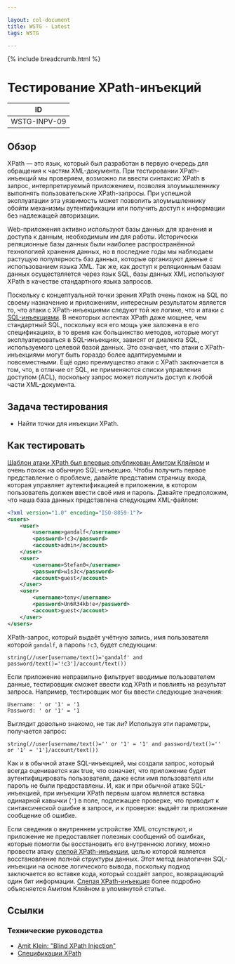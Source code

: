 ```yaml
---

layout: col-document
title: WSTG - Latest
tags: WSTG

---
```


{% include breadcrumb.html %}
# Тестирование XPath-инъекций

|ID          |
|------------|
|WSTG-INPV-09|

## Обзор

XPath — это язык, который был разработан в первую очередь для обращения к частям XML-документа. При тестировании XPath-инъекций мы проверяем, возможно ли ввести синтаксис XPath в запрос, интерпретируемый приложением, позволяя злоумышленнику выполнять пользовательские XPath-запросы. При успешной эксплуатации эта уязвимость может позволить злоумышленнику обойти механизмы аутентификации или получить доступ к информации без надлежащей авторизации.

Web-приложения активно используют базы данных для хранения и доступа к данным, необходимым им для работы. Исторически реляционные базы данных были наиболее распространённой технологией хранения данных, но в последние годы мы наблюдаем растущую популярность баз данных, которые организуют данные с использованием языка XML. Так же, как доступ к реляционным базам данных осуществляется через язык SQL, базы данных XML используют XPath в качестве стандартного языка запросов.

Поскольку с концептуальной точки зрения XPath очень похож на SQL по своему назначению и приложениям, интересным результатом является то, что атаки с XPath-инъекциями следуют той же логике, что и атаки с [SQL-инъекциями](https://owasp.org/www-community/attacks/SQL_Injection). В некоторых аспектах XPath даже мощнее, чем стандартный SQL, поскольку вся его мощь уже заложена в его спецификациях, в то время как большинство методов, которые могут эксплуатироваться в SQL-инъекциях, зависят от диалекта SQL, используемого целевой базой данных. Это означает, что атаки с XPath-инъекциями могут быть гораздо более адаптируемыми и повсеместными. Ещё одно преимущество атаки с XPath заключается в том, что, в отличие от SQL, не применяются списки управления доступом (ACL), поскольку запрос может получить доступ к любой части XML-документа.

## Задача тестирования

- Найти точки для инъекции XPath.

## Как тестировать

[Шаблон атаки XPath был впервые опубликован Амитом Кляйном](http://dl.packetstormsecurity.net/papers/bypass/Blind_XPath_Injection_20040518.pdf) и очень похож на обычную SQL-инъекцию. Чтобы получить первое представление о проблеме, давайте представим страницу входа, которая управляет аутентификацией в приложении, в котором пользователь должен ввести своё имя и пароль. Давайте предположим, что наша база данных представлена следующим XML-файлом:

```xml
<?xml version="1.0" encoding="ISO-8859-1"?>
<users>
    <user>
        <username>gandalf</username>
        <password>!c3</password>
        <account>admin</account>
    </user>
    <user>
        <username>Stefan0</username>
        <password>w1s3c</password>
        <account>guest</account>
    </user>
    <user>
        <username>tony</username>
        <password>Un6R34kb!e</password>
        <account>guest</account>
    </user>
</users>
```

XPath-запрос, который выдаёт учётную запись, имя пользователя которой `gandalf`, а пароль `!c3`, будет следующим:

`string(//user[username/text()='gandalf' and password/text()='!c3']/account/text())`

Если приложение неправильно фильтрует вводимые пользователем данные, тестировщик сможет ввести код XPath и повлиять на результат запроса. Например, тестировщик мог бы ввести следующие значения:

```text
Username: ' or '1' = '1
Password: ' or '1' = '1
```

Выглядит довольно знакомо, не так ли? Используя эти параметры, получается запрос:

`string(//user[username/text()='' or '1' = '1' and password/text()='' or '1' = '1']/account/text())`

Как и в обычной атаке SQL-инъекцией, мы создали запрос, который всегда оценивается как true, что означает, что приложение будет аутентифицировать пользователя, даже если имя пользователя или пароль не были предоставлены. И, как и при обычной атаке SQL-инъекцией, при инъекции XPath первым шагом является вставка одинарной кавычки (`'`) в поле, подлежащее проверке, что приводит к синтаксической ошибке в запросе, и к проверке: выдаёт ли приложение сообщение об ошибке.

Если сведения о внутреннем устройстве XML отсутствуют, и приложение не предоставляет полезных сообщений об ошибках, которые помогли бы восстановить его внутреннюю логику, можно провести атаку [слепой XPath-инъекции](https://owasp.org/www-community/attacks/Blind_XPath_Injection), целью которой является восстановление полной структуры данных. Этот метод аналогичен SQL-инъекции на основе логического вывода, поскольку подход заключается во вставке кода, который создаёт запрос, возвращающий один бит информации. [Слепая XPath-инъекция](https://owasp.org/www-community/attacks/Blind_XPath_Injection) более подробно объясняется Амитом Кляйном в упомянутой статье.

## Ссылки

### Технические руководства

- [Amit Klein: "Blind XPath Injection"](http://dl.packetstormsecurity.net/papers/bypass/Blind_XPath_Injection_20040518.pdf)
- [Спецификации XPath](https://www.w3.org/TR/xpath/)

